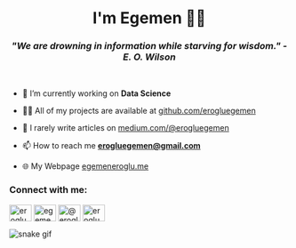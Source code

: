 <h1 align="center">I'm Egemen 👨‍💻</h1>

<h3 align="center"><i> "We are drowning in information while starving for wisdom." -E. O. Wilson</i> </h3>
<br>

- 🤖 I’m currently working on **Data Science**

- 👨‍💻 All of my projects are available at [github.com/erogluegemen](https://github.com/erogluegemen)

- 📝 I rarely write articles on [medium.com/@erogluegemen](https://medium.com/@erogluegemen)

- 📫 How to reach me **erogluegemen@gmail.com**

- 🌐 My Webpage [egemeneroglu.me](https://egemeneroglu.me/) 


<h3 align="left">Connect with me:</h3>
<p align="left">
<a href="https://kaggle.com/erogluegemen" target="blank"><img align="center" src="https://raw.githubusercontent.com/rahuldkjain/github-profile-readme-generator/master/src/images/icons/Social/kaggle.svg" alt="erogluegemendev" height="30" width="40" /></a>
<a href="https://www.linkedin.com/in/egemeneroglu/" target="blank"><img align="center" src="https://raw.githubusercontent.com/rahuldkjain/github-profile-readme-generator/master/src/images/icons/Social/linked-in-alt.svg" alt="egemen-eroglu" height="30" width="40" /></a>
<a href="https://medium.com/@erogluegemen" target="blank"><img align="center" src="https://raw.githubusercontent.com/rahuldkjain/github-profile-readme-generator/master/src/images/icons/Social/medium.svg" alt="@erogluegemen" height="30" width="40" /></a>
<a href="https://www.hackerrank.com/erogluegemen" target="blank"><img align="center" src="https://raw.githubusercontent.com/rahuldkjain/github-profile-readme-generator/master/src/images/icons/Social/hackerrank.svg" alt="erogluegemen" height="30" width="40" /></a>
</p>


![snake gif](https://github.com/erogluegemen/erogluegemen/blob/output/github-contribution-grid-snake.svg)

